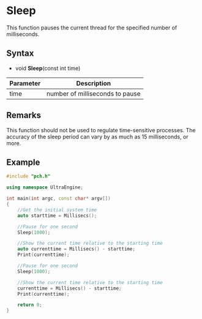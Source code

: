 # Sleep

This function pauses the current thread for the specified number of milliseconds.

## Syntax

- void **Sleep**(const int time)

| Parameter | Description |
| ----- | ----- |
| time | number of milliseconds to pause |

## Remarks

This function should not be used to regulate time-sensitive processes. The accuracy of the sleep period can vary by as much as 15 milliseconds, or more.

## Example

```c++
#include "pch.h"

using namespace UltraEngine;

int main(int argc, const char* argv[])
{
	//Get the initial system time
	auto starttime = Millisecs();

	//Pause for one second
	Sleep(1000);

	//Show the current time relative to the starting time
	auto currenttime = Millisecs() - starttime;
	Print(currenttime);

	//Pause for one second
	Sleep(1000);

	//Show the current time relative to the starting time
	currenttime = Millisecs() - starttime;
	Print(currenttime);

	return 0;
}
```
